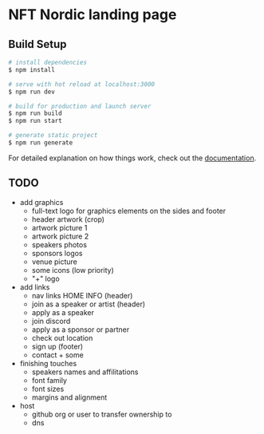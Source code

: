 # NFT Nordic landing page

## Build Setup

```bash
# install dependencies
$ npm install

# serve with hot reload at localhost:3000
$ npm run dev

# build for production and launch server
$ npm run build
$ npm run start

# generate static project
$ npm run generate
```

For detailed explanation on how things work, check out the [documentation](https://nuxtjs.org).


## TODO
- add graphics
  - full-text logo for graphics elements on the sides and footer
  - header artwork (crop)
  - artwork picture 1
  - artwork picture 2
  - speakers photos
  - sponsors logos
  - venue picture
  - some icons (low priority)
  - "+" logo
- add links
  - nav links HOME INFO (header)
  - join as a speaker or artist (header)
  - apply as a speaker
  - join discord
  - apply as a sponsor or partner
  - check out location
  - sign up (footer)
  - contact + some
- finishing touches
  - speakers names and affilitations
  - font family
  - font sizes
  - margins and alignment
- host
  - github org or user to transfer ownership to
  - dns
